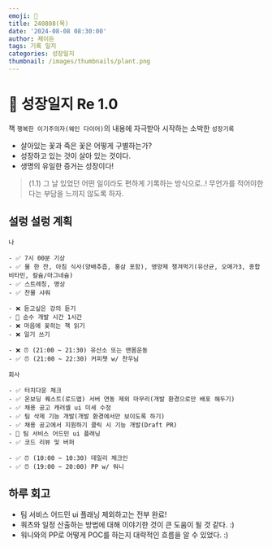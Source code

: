 ```yaml
---
emoji: 🌱
title: 240808(목)
date: '2024-08-08 08:30:00'
author: 제이든
tags: 기록 일지
categories: 성장일지
thumbnail: /images/thumbnails/plant.png
---
```


# 🌱 성장일지 Re 1.0

책 `행복한 이기주의자(웨인 다이어)`의 내용에 자극받아 시작하는 소박한 `성장기록`

- 살아있는 꽃과 죽은 꽃은 어떻게 구별하는가?
- 성장하고 있는 것이 살아 있는 것이다.
- 생명의 유일한 증거는 성장이다!

> (1.1) 그 날 있었던 어떤 일이라도 편하게 기록하는 방식으로..! 무언가를 적어야한다는 부담을 느끼지 않도록 하자.

## 설렁 설렁 계획

```plaintext
나

- ✅ 7시 00분 기상
- ✅ 물 한 잔, 아침 식사(양배추즙, 홍삼 포함), 영양제 챙겨먹기(유산균, 오메가3, 종합 비타민, 칼슘/마그네슘)
- ✅ 스트레칭, 명상
- ✅ 찬물 샤워

- ❌ 듣고싶은 강의 듣기
- 🌱 순수 개발 시간 1시간
- ❌ 마음에 꽂히는 책 읽기
- ❌ 일기 쓰기

- ❌ ⏰ (21:00 ~ 21:30) 유산소 또는 맨몸운동
- ✅ ⏰ (21:00 ~ 22:30) 커피챗 w/ 찬우님

회사

- ✅ 터치다운 체크
- ✅ 온보딩 퀘스트(로드맵) 서버 연동 제외 마무리(개발 환경으로만 배포 해두기)
- ✅ 채용 공고 캐러셀 ui 미세 수정
- ✅ 팀 삭제 기능 개발(개발 환경에서만 보이도록 하기)
- ✅ 채용 공고에서 지원하기 클릭 시 기능 개발(Draft PR)
- 🌱 팀 서비스 어드민 ui 플래닝
- ✅ 코드 리뷰 및 버퍼

- ✅ ⏰ (10:00 ~ 10:30) 데일리 체크인
- ✅ ⏰ (19:00 ~ 20:00) PP w/ 워니
```

## 하루 회고

- 팀 서비스 어드민 ui 플래닝 제외하고는 전부 완료!
- 쿼츠와 일정 산출하는 방법에 대해 이야기한 것이 큰 도움이 될 것 같다. :)
- 워니와의 PP로 어떻게 POC를 하는지 대략적인 흐름을 알 수 있었다. :)
